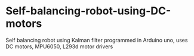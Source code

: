 # Self-balancing-robot-using-DC-motors
Self balancing robot using Kalman filter programmed in Arduino uno, uses DC motors, MPU6050, L293d motor drivers
